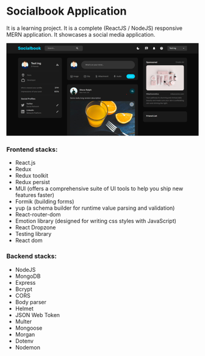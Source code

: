 # Socialbook Application

It is a learning project. It is a complete (ReactJS / NodeJS) responsive MERN application. It showcases a social media application.

![Application demo](Screenshot%202023-03-24%20134906.png)

### Frontend stacks:
- React.js
- Redux
- Redux toolkit
- Redux persist
- MUI (offers a comprehensive suite of UI tools to help you ship new features faster)
- Formik (building forms)
- yup (a schema builder for runtime value parsing and validation)
- React-router-dom
- Emotion library (designed for writing css styles with JavaScript)
- React Dropzone
- Testing library
- React dom

### Backend stacks:
- NodeJS
- MongoDB
- Express
- Bcrypt
- CORS
- Body parser
- Helmet
- JSON Web Token
- Multer
- Mongoose
- Morgan
- Dotenv
- Nodemon
